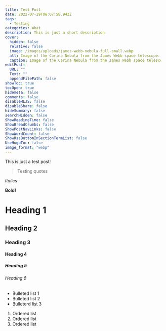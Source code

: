 ```yaml
---
title: Test Post
date: 2022-07-29T06:07:58.943Z
tags:
  - Testing
categories: What
description: This is just a short description
cover:
  hidden: false
  relative: false
  image: /images/uploads/james-webb-nebula-full-small.webp
  alt: Image of the Carina Nebula from the James Webb space telescope.
  caption: Image of the Carina Nebula from the James Webb space telescope.
editPost:
  URL: ""
  Text: ""
  appendFilePath: false
showToc: true
tocOpen: true
hidemeta: false
comments: false
disableHLJS: false
disableShare: false
hideSummary: false
searchHidden: false
ShowReadingTime: false
ShowBreadCrumbs: false
ShowPostNavLinks: false
ShowWordCount: false
ShowRssButtonInSectionTermList: false
UseHugoToc: false
image_format: "webp"
---
```

This is just a test post!

> Testing quotes

*Italics*

**Bold!**

# **Heading 1**

## Heading 2

### Heading 3

#### Heading 4

##### Heading 5

###### Heading 6

* Bulleted list 1
* Bulleted list 2
* Bulleterd list 3

1. Ordered list
2. Ordered list
3. Ordered list